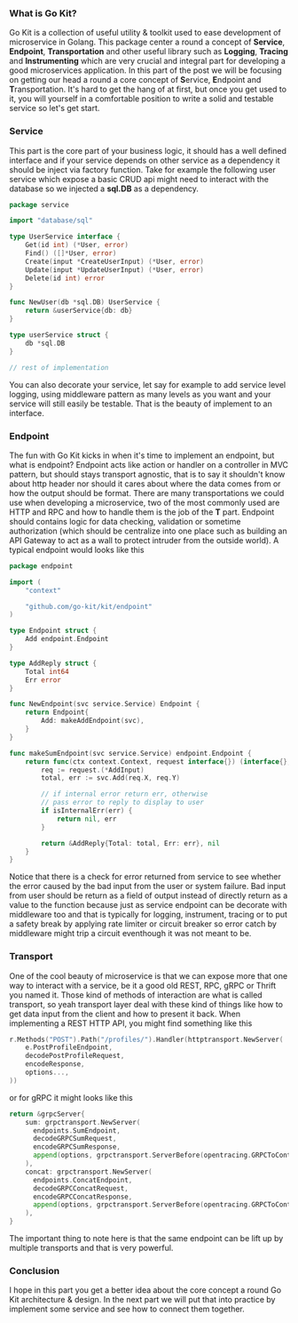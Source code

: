### What is Go Kit?
Go Kit is a collection of useful utility & toolkit used to ease development of microservice in Golang. This package center a round a concept of **Service**, **Endpoint**, **Transportation** and other useful library such as **Logging**, **Tracing** and **Instrumenting** which are very crucial and integral part for developing a good microservices application. In this part of the post we will be focusing on getting our head a round a core concept of **S**ervice, **E**ndpoint and **T**ransportation. It's hard to get the hang of at first, but once you get used to it, you will yourself in a comfortable position to write a solid and testable service so let's get start.

### Service
This part is the core part of your business logic, it should has a well defined interface and if your service depends on other service as a dependency it should be inject via factory function. Take for example the following user service which expose a basic CRUD api might need to interact with the database so we injected a **sql.DB** as a dependency.

```Go
package service

import "database/sql"

type UserService interface {
    Get(id int) (*User, error)
    Find() ([]*User, error)
    Create(input *CreateUserInput) (*User, error)
    Update(input *UpdateUserInput) (*User, error)
    Delete(id int) error
}

func NewUser(db *sql.DB) UserService {
    return &userService{db: db}
}

type userService struct {
    db *sql.DB
}

// rest of implementation
```

You can also decorate your service, let say for example to add service level logging, using middleware pattern as many levels as you want and your service will still easily be testable. That is the beauty of implement to an interface.

### Endpoint
The fun with Go Kit kicks in when it's time to implement an endpoint, but what is endpoint? Endpoint acts like action or handler on a controller in MVC pattern, but should stays transport agnostic, that is to say it shouldn't know about http header nor should it cares about where the data comes from or how the output should be format. There are many transportations we could use when developing a microservice, two of the most commonly used are HTTP and RPC and how to handle them is the job of the **T** part. Endpoint should contains logic for data checking, validation or sometime authorization (which should be centralize into one place such as building an API Gateway to act as a wall to protect intruder from the outside world). A typical endpoint would looks like this

```Go
package endpoint

import (
    "context"

    "github.com/go-kit/kit/endpoint"
)

type Endpoint struct {
    Add endpoint.Endpoint
}

type AddReply struct {
    Total int64
    Err error
}

func NewEndpoint(svc service.Service) Endpoint {
    return Endpoint{
        Add: makeAddEndpoint(svc),
    }
}

func makeSumEndpoint(svc service.Service) endpoint.Endpoint {
    return func(ctx context.Context, request interface{}) (interface{}, error) {
        req := request.(*AddInput)
        total, err := svc.Add(req.X, req.Y)

        // if internal error return err, otherwise
        // pass error to reply to display to user
        if isInternalErr(err) {
            return nil, err
        }

        return &AddReply{Total: total, Err: err}, nil
    }
}
```

Notice that there is a check for error returned from service to see whether the error caused by the bad input from the user or system failure. Bad input from user should be return as a field of output instead of directly return as a value to the function because just as service endpoint can be decorate with middleware too and that is typically for logging, instrument, tracing or to put a safety break by applying rate limiter or circuit breaker so error catch by middleware might trip a circuit eventhough it was not meant to be.

### Transport
One of the cool beauty of microservice is that we can expose more that one way to interact with a service, be it a good old REST, RPC, gRPC or Thrift you named it. Those kind of methods of interaction are what is called transport, so yeah transport layer deal with these kind of things like how to get data input from the client and how to present it back. When implementing a REST HTTP API, you might find something like this

```Go
r.Methods("POST").Path("/profiles/").Handler(httptransport.NewServer(
    e.PostProfileEndpoint,
    decodePostProfileRequest,
    encodeResponse,
    options...,
))
```

or for gRPC it might looks like this

```Go
return &grpcServer{
    sum: grpctransport.NewServer(
      endpoints.SumEndpoint,
      decodeGRPCSumRequest,
      encodeGRPCSumResponse,
      append(options, grpctransport.ServerBefore(opentracing.GRPCToContext(otTracer, "Sum", logger)))...,
    ),
    concat: grpctransport.NewServer(
      endpoints.ConcatEndpoint,
      decodeGRPCConcatRequest,
      encodeGRPCConcatResponse,
      append(options, grpctransport.ServerBefore(opentracing.GRPCToContext(otTracer, "Concat", logger)))...,
    ),
}
```

The important thing to note here is that the same endpoint can be lift up by multiple transports and that is very powerful.

### Conclusion
I hope in this part you get a better idea about the core concept a round Go Kit architecture & design.
In the next part we will put that into practice by implement some service and see how to connect them together.